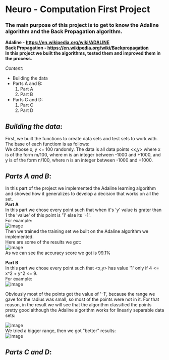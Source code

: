 # Neuro - Computation First Project
### The main purpose of this project is to get to know the Adaline algorithm and the Back Propagation algorithm.
<b> Adaline - https://en.wikipedia.org/wiki/ADALINE </br>
Back Propagation - https://en.wikipedia.org/wiki/Backpropagation </b> </br>
__In this project we built the algorithms, tested them and improved them in the process.__ </br>

_Content_:
* Building the data
* Parts A and B:
  1. Part A
  2. Part B
* Parts C and D:
  1. Part C
  2. Part D

## _Building the data_:
First, we built the functions to create data sets and test sets to work with. The base of each functiom is as follows: </br>
We choose x, y <= 100 randomly. The data is all data points <x,y> where x is of the form m/100, where m is an integer between -1000 and +1000, and y is of the form n/100, where n is an integer between -1000 and +1000.

## _Parts A and B_:
In this part of the project we implemented the Adaline learning algorithm and showed how it generalizes to develop a decision that works on all the set. </br>
<b> Part A </b> </br>
In this part we chose every point such that when it's 'y' value is grater than 1 the 'value' of this point is '1' else its '-1'. </br>
For example: </br>
![image](https://user-images.githubusercontent.com/78349342/168127025-0e279552-d353-4ff8-8617-fa55db465ffa.png) </br>
Then we trained the training set we built on the Adaline algorithm we implemented.</br>
Here are some of the results we got: </br>
![image](https://user-images.githubusercontent.com/78349342/168130371-4e4caad5-f40c-4d12-a9c1-61bce47e1f90.png)</br>
As we can see the accuracy score we got is 99.1% </br>

<b> Part B </b> </br>
In this part we chose every point such that <x,y> has value '1' only if 4 <= x^2 + y^2 <= 9. </br>
For example: </br>
![image](https://user-images.githubusercontent.com/78349342/168128623-17fe0841-3f71-4095-8bf9-97bce9c37749.png) </br>

Obviously most of the points got the value of '-1', because the range we gave for the radius was small, so most of the points were not in it. For that reason, in the result we will see that the algorithm classified the points pretty good although the Adaline algorithm works for linearly separable data sets: </br>

![image](https://user-images.githubusercontent.com/78349342/168130296-c3817d53-a8f8-4481-b846-94d149cf849b.png) </br>
We tried a bigger range, then we got "better" results: </br>
![image](https://user-images.githubusercontent.com/78349342/168130163-f22a5d63-2fd0-474f-be61-35c7b97bf1f8.png) </br>

## _Parts C and D_:



